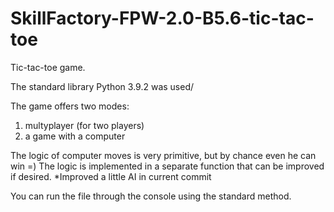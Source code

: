 # SkillFactory-FPW-2.0-B5.6-tic-tac-toe

Tic-tac-toe game.

The standard library Python 3.9.2 was used/

The game offers two modes:
1) multyplayer (for two players)
2) a game with a computer

The logic of computer moves is very primitive, but by chance even he can win =)
The logic is implemented in a separate function that can be improved if desired.
*Improved a little AI in current commit

You can run the file through the console using the standard method.

